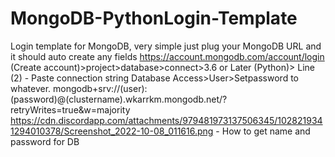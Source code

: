 # MongoDB-PythonLogin-Template
Login template for MongoDB, very simple just plug your MongoDB URL and it should auto create any fields
https://account.mongodb.com/account/login (Create account)>project>database>connect>3.6 or Later (Python)> Line (2) - Paste connection string
Database Access>User>Setpassword to whatever.
mongodb+srv://(user):(password)@(clustername).wkarrkm.mongodb.net/?retryWrites=true&w=majority
https://cdn.discordapp.com/attachments/979481973137506345/1028219341294010378/Screenshot_2022-10-08_011616.png - How to get name and password for DB
